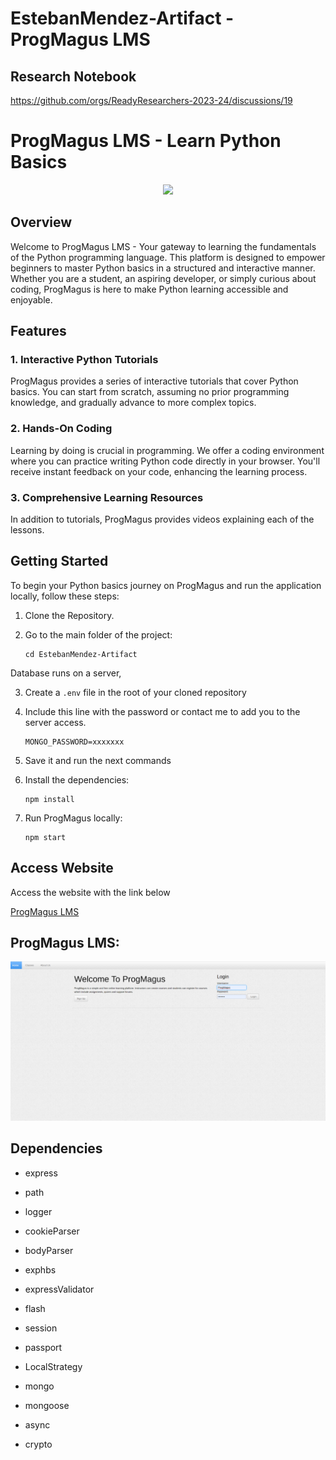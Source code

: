 # EstebanMendez-Artifact - ProgMagus LMS

## Research Notebook
https://github.com/orgs/ReadyResearchers-2023-24/discussions/19

# ProgMagus LMS - Learn Python Basics

<p align="center" width="100%">
    <img width="33%" src="public/images/favicon.ico">
</p>

## Overview

Welcome to ProgMagus LMS - Your gateway to learning the fundamentals of the Python programming language. This platform is designed to empower beginners to master Python basics in a structured and interactive manner. Whether you are a student, an aspiring developer, or simply curious about coding, ProgMagus is here to make Python learning accessible and enjoyable.

## Features

### 1. Interactive Python Tutorials

ProgMagus provides a series of interactive tutorials that cover Python basics. You can start from scratch, assuming no prior programming knowledge, and gradually advance to more complex topics.

### 2. Hands-On Coding

Learning by doing is crucial in programming. We offer a coding environment where you can practice writing Python code directly in your browser. You'll receive instant feedback on your code, enhancing the learning process.

### 3. Comprehensive Learning Resources

In addition to tutorials, ProgMagus provides videos explaining each of the lessons.


## Getting Started

To begin your Python basics journey on ProgMagus and run the application locally, follow these steps:

1. Clone the Repository.

2. Go to the main folder of the project:
   ```
   cd EstebanMendez-Artifact
   ```
Database runs on a server,

3. Create a `.env` file in the root of your cloned repository

4. Include this line with the password or contact me to add you to the server access.
   ```
   MONGO_PASSWORD=xxxxxxx
   ```
5. Save it and run the next commands
   
6. Install the dependencies:
   ```
   npm install
   ```
4. Run ProgMagus locally:
   ```
   npm start
   ```
## Access Website

Access the website with the link below

[ProgMagus LMS](https://progmagus.chompe.rs/)

## ProgMagus LMS:

![HomePage](public/images/ProgMaguspic.png)

## Dependencies

- express

- path

- logger

- cookieParser

- bodyParser

- exphbs

- expressValidator 

- flash

- session

- passport

- LocalStrategy

- mongo

- mongoose

- async

- crypto




